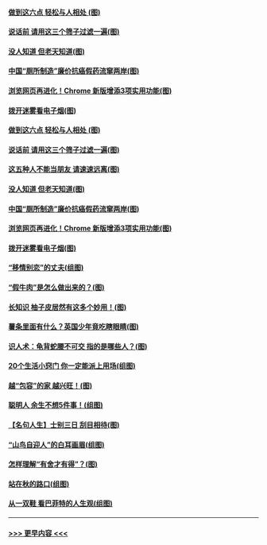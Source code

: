 #### [做到这六点 轻松与人相处 (图)](../pages/p8/907429.md?t=09190422) 
#### [说话前 请用这三个筛子过滤一遍(图)](../pages/p8/906928.md?t=09190422) 
#### [没人知道 但老天知道(图)](../pages/p8/907731.md?t=09190422) 
#### [中国“厕所制造”廉价抗癌假药流窜两岸(图)](../pages/p8/907723.md?t=09190422) 
#### [浏览网页再进化！Chrome 新版增添3项实用功能(图)](../pages/p8/907714.md?t=09190422) 
#### [拨开迷雾看电子烟(图)](../pages/p8/907427.md?t=09190422) 
#### [做到这六点 轻松与人相处 (图)](../pages/p8/907429.md?t=09190422) 
#### [说话前 请用这三个筛子过滤一遍(图)](../pages/p8/906928.md?t=09190422) 
#### [这五种人不能当朋友 请速速远离(图)](../pages/p8/907726.md?t=09190422) 
#### [没人知道 但老天知道(图)](../pages/p8/907731.md?t=09190422) 
#### [中国“厕所制造”廉价抗癌假药流窜两岸(图)](../pages/p8/907723.md?t=09190422) 
#### [浏览网页再进化！Chrome 新版增添3项实用功能(图)](../pages/p8/907714.md?t=09190422) 
#### [拨开迷雾看电子烟(图)](../pages/p8/907427.md?t=09190422) 
#### [“移情别恋”的丈夫(组图)](../pages/p8/907644.md?t=09190422) 
#### [“假牛肉”是怎么做出来的？(图)](../pages/p8/907668.md?t=09190422) 
#### [长知识 柚子皮居然有这多个妙用！(图)](../pages/p8/907425.md?t=09190422) 
#### [薯条里面有什么？英国少年竟吃瞎眼睛(图)](../pages/p8/907381.md?t=09190422) 
#### [识人术：龟背蛇腰不可交 指的是哪些人？(图)](../pages/p8/907503.md?t=09190422) 
#### [20个生活小窍门 你一定能派上用场(组图)](../pages/p8/907510.md?t=09190422) 
#### [越“包容”的家 越兴旺！(图)](../pages/p8/907328.md?t=09190422) 
#### [聪明人 余生不想5件事！(组图)](../pages/p8/907364.md?t=09190422) 
#### [【名句人生】士别三日 刮目相待(图)](../pages/p8/906988.md?t=09190422) 
#### [“山鸟自迎人”的白耳画眉(组图)](../pages/p8/907332.md?t=09190422) 
#### [怎样理解“有舍才有得”？(图)](../pages/p8/906872.md?t=09190422) 
#### [站在秋的路口(组图)](../pages/p8/906914.md?t=09190422) 
#### [从一双鞋 看巴菲特的人生观(组图)](../pages/p8/907311.md?t=09190422) 

----
#### [ >>> 更早内容 <<< ](../indexes/p8-earlier.md)
